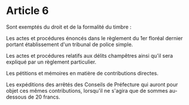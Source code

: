 # Article 6

Sont exemptés du droit et de la formalité du timbre :

Les actes et procédures énoncés dans le règlement du 1er floréal dernier portant établissement d'un tribunal de police simple.

Les actes et procédures relatifs aux délits champêtres ainsi qu'il sera expliqué par un règlement particulier.

Les pétitions et mémoires en matière de contributions directes.

Les expéditions des arrêtés des Conseils de Préfecture qui auront pour objet ces mêmes contributions, lorsqu'il ne s'agira que de sommes au-dessous de 20 francs.
